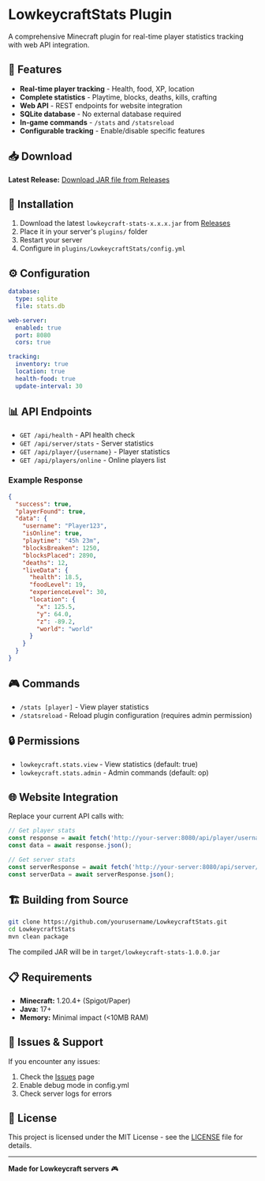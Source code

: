 # LowkeycraftStats Plugin

A comprehensive Minecraft plugin for real-time player statistics tracking with web API integration.

## 🚀 Features

- **Real-time player tracking** - Health, food, XP, location
- **Complete statistics** - Playtime, blocks, deaths, kills, crafting
- **Web API** - REST endpoints for website integration
- **SQLite database** - No external database required
- **In-game commands** - `/stats` and `/statsreload`
- **Configurable tracking** - Enable/disable specific features

## 📥 Download

**Latest Release:** [Download JAR file from Releases](../../releases/latest)

## 🔧 Installation

1. Download the latest `lowkeycraft-stats-x.x.x.jar` from [Releases](../../releases)
2. Place it in your server's `plugins/` folder
3. Restart your server
4. Configure in `plugins/LowkeycraftStats/config.yml`

## ⚙️ Configuration

```yaml
database:
  type: sqlite
  file: stats.db

web-server:
  enabled: true
  port: 8080
  cors: true

tracking:
  inventory: true
  location: true
  health-food: true
  update-interval: 30
```

## 📊 API Endpoints

- `GET /api/health` - API health check
- `GET /api/server/stats` - Server statistics
- `GET /api/player/{username}` - Player statistics
- `GET /api/players/online` - Online players list

### Example Response
```json
{
  "success": true,
  "playerFound": true,
  "data": {
    "username": "Player123",
    "isOnline": true,
    "playtime": "45h 23m",
    "blocksBreaken": 1250,
    "blocksPlaced": 2890,
    "deaths": 12,
    "liveData": {
      "health": 18.5,
      "foodLevel": 19,
      "experienceLevel": 30,
      "location": {
        "x": 125.5,
        "y": 64.0,
        "z": -89.2,
        "world": "world"
      }
    }
  }
}
```

## 🎮 Commands

- `/stats [player]` - View player statistics
- `/statsreload` - Reload plugin configuration (requires admin permission)

## 🔒 Permissions

- `lowkeycraft.stats.view` - View statistics (default: true)
- `lowkeycraft.stats.admin` - Admin commands (default: op)

## 🌐 Website Integration

Replace your current API calls with:

```javascript
// Get player stats
const response = await fetch('http://your-server:8080/api/player/username');
const data = await response.json();

// Get server stats
const serverResponse = await fetch('http://your-server:8080/api/server/stats');
const serverData = await serverResponse.json();
```

## 🏗️ Building from Source

```bash
git clone https://github.com/yourusername/LowkeycraftStats.git
cd LowkeycraftStats
mvn clean package
```

The compiled JAR will be in `target/lowkeycraft-stats-1.0.0.jar`

## 📋 Requirements

- **Minecraft:** 1.20.4+ (Spigot/Paper)
- **Java:** 17+
- **Memory:** Minimal impact (<10MB RAM)

## 🐛 Issues & Support

If you encounter any issues:
1. Check the [Issues](../../issues) page
2. Enable debug mode in config.yml
3. Check server logs for errors

## 📜 License

This project is licensed under the MIT License - see the [LICENSE](LICENSE) file for details.

---

**Made for Lowkeycraft servers** 🎮